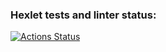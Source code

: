 ### Hexlet tests and linter status:
[![Actions Status](https://github.com/Svet-Svet/python-project-51/workflows/hexlet-check/badge.svg)](https://github.com/Svet-Svet/python-project-51/actions)